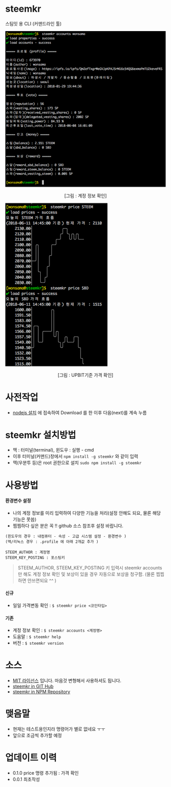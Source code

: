# steemkr
스팀잇 용 CLI (커맨드라인 툴)

![ss_accounts.png](https://raw.githubusercontent.com/wonsama/steemkr/master/images/ss_accounts.png)
<center>[그림 : 계정 정보 확인]</center>

![ss_price.png](https://raw.githubusercontent.com/wonsama/steemkr/master/images/ss_price.png)
<center>[그림 : UPBIT기준 가격 확인]</center>

# 사전작업

* [nodejs 설치](https://nodejs.org/) 에 접속하여 Download 를 한 이후 다음(next)를 계속 누름

# steemkr 설치방법

* 맥 : 터미널(terminal), 윈도우 : 실행 - cmd
* 이후 터미널(커맨드)창에서 `npm install -g steemkr` 와 같이 입력
* 맥(우분투 등)은 root 권한으로 설치 `sudo npm install -g steemkr`

# 사용방법

#### 환경변수 설정

* 나의 계정 정보를 미리 입력하여 다양한 기능을 처리(설정 안해도 되요, 물론 해당 기능은 못씀)
* 찜찜하다 싶은 분은 꼭 !! github 소스 참조후 설정 바랍니다.

```
(윈도우의 경우 : 내컴퓨터 - 속성 - 고급 시스템 설정 - 환경변수 )
(맥/리눅스 경우 : .profile 에 아래 2개값 추가 )

STEEM_AUTHOR : 계정명 
STEEM_KEY_POSTING : 포스팅키
```

> STEEM_AUTHOR, STEEM_KEY_POSTING 키 입력시 steemkr accounts 만 해도 계정 정보 확인 및 보상이 있을 경우 자동으로 보상을 청구함.
> (물론 찝찝하면 안쓰면되요 ^^ )

#### 신규
* 일일 가격변동 확인 : `$ steemkr price <코인타입>`

#### 기존
* 계정 정보 확인 : `$ steemkr accounts <계정명>`
* 도움말 : `$ steemkr help`
* 버전 : `$ steemkr version`

# 소스

* [MIT 라이선스](https://ko.wikipedia.org/wiki/MIT_%ED%97%88%EA%B0%80%EC%84%9C) 입니다. 마음것 변형해서 사용하셔도 됩니다.
* [steemkr in GIT Hub](https://github.com/wonsama/steemkr)
* [steemkr in NPM Repository](https://www.npmjs.com/package/steemkr)

# 맺음말

* 현재는 테스트용인지라 명령어가 별로 없네요 ㅜㅜ
* 앞으로 조금씩 추가할 예정

# 업데이트 이력

* 0.1.0 price 명령 추가됨 : 가격 확인
* 0.0.1 최초작성
